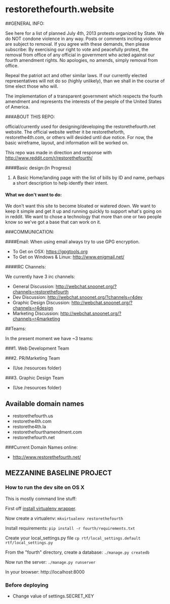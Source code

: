restorethefourth.website
========================

##GENERAL INFO:

See here for a list of planned July 4th, 2013 protests organized by State.
We do NOT condone violence in any way. Posts or comments inciting violence are subject to removal.
If you agree with these demands, then please subscribe:
By exercising our right to vote and peacefully protest, the removal from office of any official in government who acted against our fourth amendment rights. No apologies, no amends, simply removal from office.

Repeal the patriot act and other similar laws. If our currently elected representatives will not do so (highly unlikely), than we shall in the course of time elect those who will.

The implementation of a transparent government which respects the fourth amendment and represents the interests of the people of the United States of America.


###ABOUT THIS REPO:

official/currently used for designing/developing the restorethefourth.net website.
The official website wether it be restoretheforth, restorethe4th.com, or others will desided until due notice.
For now, the basic wireframe, layout, and information will be worked on.

This repo was made in direction and response with http://www.reddit.com/r/restorethefourth/

####Basic design:(In Progress)

1. A Basic Home/landing page with the list of bills by ID and name, perhaps a short description to help identfy their intent.

#### What we don't want to do:

We don't want this site to become bloated or watered down. We want to keep it simple and get it up and running quickly to support what's going on in reddit. We want to chose a technology that more than one or two people know so we've got a base that can work on it.

###COMMUNICATION:

####Email:
When using email always try to use GPG encryption.

* To Get on OSX: https://gpgtools.org
* To Get on Windows & Linux: http://www.enigmail.net/

####IRC Channels:

We currently have 3 irc channels:
* General Discussion: http://webchat.snoonet.org/?channels=restorethefourth
* Dev Discussion: http://webchat.snoonet.org/?channels=r4dev
* Graphic Design Discussion: http://webchat.snoonet.org/?channels=r4design
* Marketing Discussion: http://webchat.snoonet.org/?channels=r4marketing

##Teams:

In the present moment we have ~3 teams:

###1. Web Development Team

###2. PR/Marketing Team
* (Use /resources folder)

###3. Graphic Design Team
* (Use /resources folder)

## Available domain names
* restorethefourth.us
* restorethe4th.com
* restorethe4th.la
* restorethefourthamendment.com
* restorethefourth.net

###Current Domain Names online:
* http://www.restorethefourth.net/


## MEZZANINE BASELINE PROJECT
### How to run the dev site on OS X
This is mostly command line stuff:

First off [install virtualenv wrapper](https://jamiecurle.co.uk/blog/installing-pip-virtualenv-and-virtualenvwrapper-on-os-x/).

Now create a virtualenv:
`mkvirtualenv restorethefourth`

Install requirements:
`pip install -r fourth/requirements.txt`

Create your local_settings.py file
`cp rtf/local_settings.default rtf/local_settings.py`

From the "fourth" directory, create a database:
`./manage.py createdb`

Now run the server:
`./manage.py runserver`

In your browser:
http://localhost:8000

### Before deploying

* Change value of settings.SECRET_KEY
